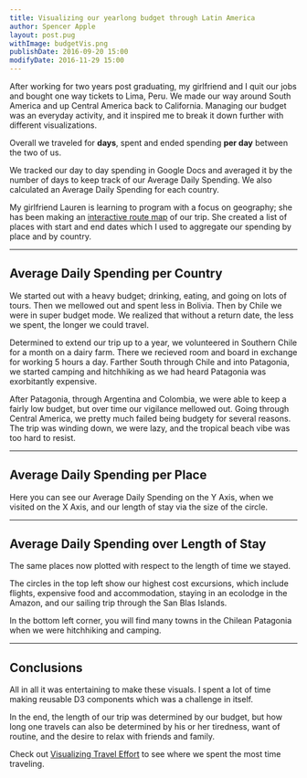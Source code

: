 ```yaml
---
title: Visualizing our yearlong budget through Latin America
author: Spencer Apple
layout: post.pug
withImage: budgetVis.png
publishDate: 2016-09-20 15:00
modifyDate: 2016-11-29 15:00
---
```


After working for two years post graduating, my girlfriend and I quit our jobs and bought one way tickets to Lima, Peru.
We made our way around South America and up Central America back to California.
Managing our budget was an everyday activity, and it inspired me to break it down further with different visualizations.

<span class="more"><span>

<link rel="stylesheet" href="css/main.css"></link>
<script type="text/javascript" src="lib/d3.min.js"></script>
<script type="text/javascript" src="src/graphComponents.js"></script>
<script type="text/javascript" src="src/main.js"></script>

Overall we traveled for **<span id="totalDays"></span> days**, spent **<span id="totalSpent"></span>** and ended spending **<span id="averageDailySpent"></span> per day** between the two of us.

We tracked our day to day spending in Google Docs and averaged it by the number of days to keep track of our Average Daily Spending. We also calculated an Average Daily Spending for each country. 

My girlfriend Lauren is learning to program with a focus on geography; she has been making an 
<a href="http://laurenmackey.com/route-map/" target="_blank">interactive route map</a> of our trip.
She created a list of places with start and end dates which I used to aggregate our spending by place and by country.

---
## Average Daily Spending per Country
<div id="budgetByCountry"></div>

We started out with a heavy budget; drinking, eating, and going on lots of tours. 
Then we mellowed out and spent less in Bolivia. 
Then by Chile we were in super budget mode. 
We realized that without a return date, the less we spent, the longer we could travel.

Determined to extend our trip up to a year, we volunteered in Southern Chile for a month on a dairy farm.
There we recieved room and board in exchange for working 5 hours a day.
Farther South through Chile and into Patagonia, we started camping and hitchhiking as we had heard Patagonia was exorbitantly expensive.

After Patagonia, through Argentina and Colombia, we were able to keep a fairly low budget, but over time our vigilance mellowed out. 
Going through Central America, we pretty much failed being budgety for several reasons. 
The trip was winding down, we were lazy, and the tropical beach vibe was too hard to resist.

---
## Average Daily Spending per Place
Here you can see our Average Daily Spending on the Y Axis, when we visited on the X Axis, and our length of stay via the size of the circle.
<div id="spendingPerPlace"></div>

---
## Average Daily Spending over Length of Stay
The same places now plotted with respect to the length of time we stayed.

The circles in the top left show our highest cost excursions, which include flights, expensive food and accommodation, staying in an ecolodge in the Amazon, and our sailing trip through the San Blas Islands.

In the bottom left corner, you will find many towns in the Chilean Patagonia when we were hitchhiking and camping.
<div id="avgVsLength"></div>

---
## Conclusions
All in all it was entertaining to make these visuals. 
I spent a lot of time making reusable D3 components which was a challenge in itself.

In the end, the length of our trip was determined by our budget, but how long one travels can also be determined by his or her tiredness, want of routine, and the desire to relax with friends and family.

Check out [Visualizing Travel Effort](/content/visualizing-travel-effort/) to see where we spent the most time traveling.
